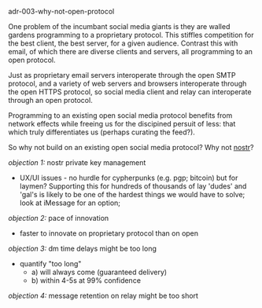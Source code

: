adr-003-why-not-open-protocol

One problem of the incumbant social media giants is they are walled gardens programming to a proprietary protocol.
This stiffles competition for the best client, the best server, for a given audience. 
Contrast this with email, of which there are diverse clients and servers,
all programming to an open protocol.

Just as proprietary email servers interoperate through the open SMTP protocol, 
and a variety of web servers and browsers interoperate through the open HTTPS protocol, 
so social media client and relay can interoperate through an open protocol.

Programming to an existing open social media protocol benefits from network effects 
while freeing us for the discipined persuit of less: that which truly differentiates us (perhaps curating the feed?). 

So why not build on an existing open social media protocol? Why not [nostr](https://nostr.com/)?



*objection 1:* nostr private key management
- UX/UI issues - no hurdle for cypherpunks (e.g. pgp; bitcoin)
        but for laymen? Supporting this for hundreds of thousands of lay  'dudes'
        and 'gal's is likely to be one of the hardest things we would have to solve; look at iMessage for an option;

  
*objection 2:* pace of innovation
- faster to innovate on proprietary protocol 
than on open

*objection 3:* dm time delays might be too long
- quantify "too long"  
  - a) will always come (guaranteed delivery)
  - b) within 4-5s at 99% confidence


*objection 4:* message retention on relay might be too short


